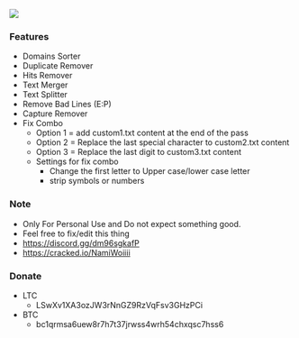 ![](https://dcbadge.vercel.app/api/shield/423747377506025472)
### Features

- Domains Sorter
- Duplicate Remover
- Hits Remover
- Text Merger
- Text Splitter
- Remove Bad Lines (E:P)
- Capture Remover
- Fix Combo
   - Option 1 = add custom1.txt content at the end of the pass
   - Option 2 = Replace the last special character to custom2.txt content
   - Option 3 = Replace the last digit to custom3.txt content
   * Settings for fix combo
      - Change the first letter to Upper case/lower case letter
      - strip symbols or numbers
	  
### Note
- Only  For Personal Use and Do not expect something good.
- Feel free to fix/edit this thing 
- https://discord.gg/dm96sgkafP
- https://cracked.io/NamiWoiiii

### Donate
- LTC
   - LSwXv1XA3ozJW3rNnGZ9RzVqFsv3GHzPCi
- BTC
   - bc1qrmsa6uew8r7h7t37jrwss4wrh54chxqsc7hss6
